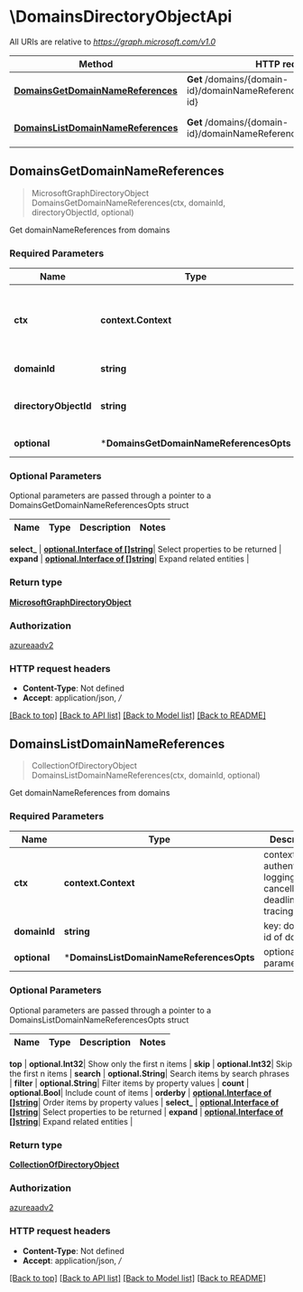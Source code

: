 # \DomainsDirectoryObjectApi

All URIs are relative to *https://graph.microsoft.com/v1.0*

Method | HTTP request | Description
------------- | ------------- | -------------
[**DomainsGetDomainNameReferences**](DomainsDirectoryObjectApi.md#DomainsGetDomainNameReferences) | **Get** /domains/{domain-id}/domainNameReferences/{directoryObject-id} | Get domainNameReferences from domains
[**DomainsListDomainNameReferences**](DomainsDirectoryObjectApi.md#DomainsListDomainNameReferences) | **Get** /domains/{domain-id}/domainNameReferences | Get domainNameReferences from domains



## DomainsGetDomainNameReferences

> MicrosoftGraphDirectoryObject DomainsGetDomainNameReferences(ctx, domainId, directoryObjectId, optional)

Get domainNameReferences from domains

### Required Parameters


Name | Type | Description  | Notes
------------- | ------------- | ------------- | -------------
**ctx** | **context.Context** | context for authentication, logging, cancellation, deadlines, tracing, etc.
**domainId** | **string**| key: domain-id of domain | 
**directoryObjectId** | **string**| key: directoryObject-id of directoryObject | 
 **optional** | ***DomainsGetDomainNameReferencesOpts** | optional parameters | nil if no parameters

### Optional Parameters

Optional parameters are passed through a pointer to a DomainsGetDomainNameReferencesOpts struct


Name | Type | Description  | Notes
------------- | ------------- | ------------- | -------------


 **select_** | [**optional.Interface of []string**](string.md)| Select properties to be returned | 
 **expand** | [**optional.Interface of []string**](string.md)| Expand related entities | 

### Return type

[**MicrosoftGraphDirectoryObject**](microsoft.graph.directoryObject.md)

### Authorization

[azureaadv2](../README.md#azureaadv2)

### HTTP request headers

- **Content-Type**: Not defined
- **Accept**: application/json, */*

[[Back to top]](#) [[Back to API list]](../README.md#documentation-for-api-endpoints)
[[Back to Model list]](../README.md#documentation-for-models)
[[Back to README]](../README.md)


## DomainsListDomainNameReferences

> CollectionOfDirectoryObject DomainsListDomainNameReferences(ctx, domainId, optional)

Get domainNameReferences from domains

### Required Parameters


Name | Type | Description  | Notes
------------- | ------------- | ------------- | -------------
**ctx** | **context.Context** | context for authentication, logging, cancellation, deadlines, tracing, etc.
**domainId** | **string**| key: domain-id of domain | 
 **optional** | ***DomainsListDomainNameReferencesOpts** | optional parameters | nil if no parameters

### Optional Parameters

Optional parameters are passed through a pointer to a DomainsListDomainNameReferencesOpts struct


Name | Type | Description  | Notes
------------- | ------------- | ------------- | -------------

 **top** | **optional.Int32**| Show only the first n items | 
 **skip** | **optional.Int32**| Skip the first n items | 
 **search** | **optional.String**| Search items by search phrases | 
 **filter** | **optional.String**| Filter items by property values | 
 **count** | **optional.Bool**| Include count of items | 
 **orderby** | [**optional.Interface of []string**](string.md)| Order items by property values | 
 **select_** | [**optional.Interface of []string**](string.md)| Select properties to be returned | 
 **expand** | [**optional.Interface of []string**](string.md)| Expand related entities | 

### Return type

[**CollectionOfDirectoryObject**](Collection_of_directoryObject.md)

### Authorization

[azureaadv2](../README.md#azureaadv2)

### HTTP request headers

- **Content-Type**: Not defined
- **Accept**: application/json, */*

[[Back to top]](#) [[Back to API list]](../README.md#documentation-for-api-endpoints)
[[Back to Model list]](../README.md#documentation-for-models)
[[Back to README]](../README.md)

